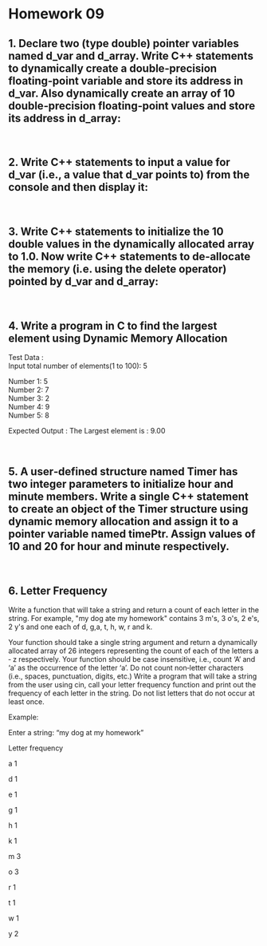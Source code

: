 # Homework 09 
## 1. Declare two (type double) pointer variables named d_var and d_array. Write C++ statements to dynamically create a double‐precision floating‐point variable and store its address in d_var. Also dynamically create an array of 10 double‐precision floating‐point values and store its address in d_array: 
<br>

## 2. Write C++ statements to input a value for d_var (i.e., a value that d_var points to) from the console and then display it: 
<br>

## 3. Write C++ statements to initialize the 10 double values in the     dynamically allocated array to 1.0. Now write C++ statements to de‐allocate the memory (i.e. using the delete operator) pointed by d_var and d_array: 
<br>

## 4. Write a program in C to find the largest element using Dynamic Memory Allocation 
Test Data :  
Input total number of elements(1 to 100): 5  

Number 1: 5  
Number 2: 7  
Number 3: 2  
Number 4: 9  
Number 5: 8 

Expected Output : 
The Largest element is :  9.00  

<br>

## 5. A user‐defined structure named Timer has two integer parameters to initialize hour and minute members. Write a single C++ statement to create an object of the Timer structure using dynamic memory allocation and assign it to a pointer variable named timePtr. Assign values of 10 and 20 for hour and minute respectively. 

<br>

## 6. Letter Frequency 
Write a function that will take a string and return a count of each letter in the string. For example, "my dog ate my homework" contains 3 m's, 3 o's, 2 e's, 2 y's and one each of d, g,a, t, h, w, r and k. 

Your function should take a single string argument and return a dynamically allocated array of 26 integers representing the count of each of the letters a ‐ z respectively. Your function should be case insensitive, i.e., count ‘A’ and ‘a’ as the occurrence of the letter ‘a’. Do not count non‐letter characters (i.e., spaces, punctuation, digits, etc.) Write a program that will take a string from the user using cin, call your letter frequency function and print out the frequency of each letter in the string. Do not list letters that do not occur at least once. 

Example: 

Enter a string: “my dog at my homework” 

Letter frequency 

a 1 

d 1 

e 1 

g 1 

h 1 

k 1 

m 3 

o 3 

r 1 

t 1 

w 1 

y 2    